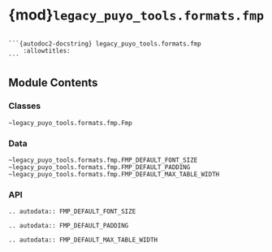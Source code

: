 # {mod}`legacy_puyo_tools.formats.fmp`

````{module} legacy_puyo_tools.formats.fmp

```{autodoc2-docstring} legacy_puyo_tools.formats.fmp
    :allowtitles:
```
````

## Module Contents

### Classes

```{autodoc2-summary}
~legacy_puyo_tools.formats.fmp.Fmp
```

### Data

```{autodoc2-summary}
~legacy_puyo_tools.formats.fmp.FMP_DEFAULT_FONT_SIZE
~legacy_puyo_tools.formats.fmp.FMP_DEFAULT_PADDING
~legacy_puyo_tools.formats.fmp.FMP_DEFAULT_MAX_TABLE_WIDTH
```

### API

```{eval-rst}
.. autodata:: FMP_DEFAULT_FONT_SIZE

.. autodata:: FMP_DEFAULT_PADDING

.. autodata:: FMP_DEFAULT_MAX_TABLE_WIDTH
```

```{autodoc2-object} legacy_puyo_tools.formats.fmp.Fmp
```
